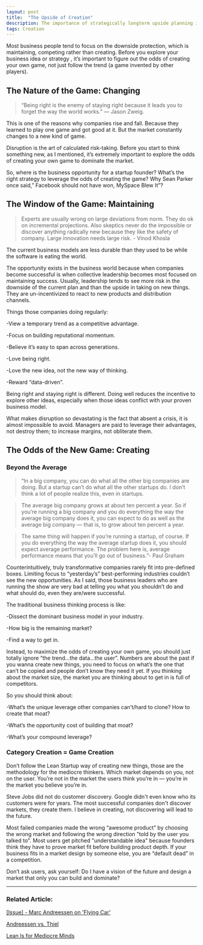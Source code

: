 ```yaml
---
layout: post
title:  "The Upside of Creation"
description: The importance of strategically longterm upside planning is hugely underestimated
tags: Creation
---
```


Most business people tend to focus on the downside protection, which is maintaining, competing rather than creating. Before you explore your business idea or strategy , it’s important to figure out the odds of creating your own game, not just follow the trend (a game invented by other players). 

## The Nature of the Game: Changing

> “Being right is the enemy of staying right because it leads you to forget the way the world works.” — Jason Zweig.

This is one of the reasons why companies rise and fall. Because they learned to play one game and got good at it. But the market constantly changes to a new kind of game.

Disruption is the art of calculated risk-taking. Before you start to think something new, as I mentioned, it’s extremely important to explore the odds of creating your own game to dominate the market.

So, where is the business opportunity for a startup founder? What’s the right strategy to leverage the odds of creating the game? Why Sean Parker once said,” Facebook should not have won, MySpace Blew It”?

## The Window of the Game: Maintaining

> Experts are usually wrong on large deviations from norm. They do ok on incremental projections. Also skeptics never do the impossible or discover anything radically new because they like the safety of company. Large innovation needs large risk. - Vinod Khosla

The current business models are less durable than they used to be while the software is eating the world.

The opportunity exists in the business world because when companies become successful is when collective leadership becomes most focused on maintaining success. Usually, leadership tends to see more risk in the downside of the current plan and than the upside in taking on new things. They are un-incentivized to react to new products and distribution channels.

Things those companies doing regularly:

-View a temporary trend as a competitive advantage.

-Focus on building reputational momentum.

-Believe it’s easy to span across generations.

-Love being right.

-Love the new idea, not the new way of thinking.

-Reward  “data-driven”.

Being right and staying right is different. Doing well reduces the incentive to explore other ideas, especially when those ideas conflict with your proven business model.

What makes disruption so devastating is the fact that absent a crisis, it is almost impossible to avoid. Managers are paid to leverage their advantages, not destroy them; to increase margins, not obliterate them.

## The Odds of the New Game: Creating

### Beyond the Average

> “In a big company, you can do what all the other big companies are doing. But a startup can’t do what all the other startups do. I don’t think a lot of people realize this, even in startups.

> The average big company grows at about ten percent a year. So if you’re running a big company and you do everything the way the average big company does it, you can expect to do as well as the average big company — that is, to grow about ten percent a year.

> The same thing will happen if you’re running a startup, of course. If you do everything the way the average startup does it, you should expect average performance. The problem here is, average performance means that you’ll go out of business.”- Paul Graham

Counterintuitively, truly transformative companies rarely fit into pre-defined boxes. Limiting focus to “yesterday’s” best-performing industries couldn’t see the new opportunities. As I said, those business leaders who are running the show are very bad at telling you what you shouldn’t do and what should do, even they are/were successful.

The traditional business thinking process is like:

-Dissect the dominant business model in your industry.

-How big is the remaining market?

-Find a way to get in.

Instead, to maximize the odds of creating your own game, you should just totally ignore “the trend...the data…the user”. Numbers are about the past if you wanna create new things, you need to focus on what’s the one that can’t be copied and people don’t know they need it yet. If you thinking about the market size, the market you are thinking about to get in is full of competitors.

So you should think about:

-What’s the unique leverage other companies can’t/hard to clone? How to create that moat?

-What’s the opportunity cost of building that moat?

-What’s your compound leverage?

### Category Creation = Game Creation

Don’t follow the Lean Startup way of creating new things, those are the methodology for the mediocre thinkers. Which market depends on you, not on the user. You’re not in the market the users think you’re in — you’re in the market you believe you’re in. 

Steve Jobs did not do customer discovery. Google didn't even know who its customers were for years. The most successful companies don't discover markets, they create them. I believe in creating, not discovering will lead to the future.

Most failed companies made the wrong “awesome product” by choosing the wrong market and following the wrong direction "told by the user you talked to". Most users get pitched "understandable idea" because founders think they have to prove market fit before building product depth. If your business fits in a market design by someone else, you are “default dead” in a competition. 

Don’t ask users, ask yourself: Do I have a vision of the future and design a market that only you can build and dominate?
 
--- 

### Related Article: 

[[Issue] - Marc Andreessen on 'Flying Car'](https://allenleein.github.io/2020/03/11/pmarca-flying-car.html)

[Andreessen vs. Thiel](https://allenleein.github.io/2019/06/12/games2.html)

[Lean Is for Mediocre Minds](https://allenleein.github.io/2019/12/06/lean-mediocre.html)